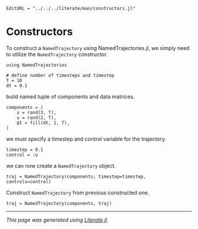 ```@meta
EditURL = "../../../literate/man/constructors.jl"
```

# Constructors

To construct a `NamedTrajectory` using NamedTrajectories.jl, we simply need to utilize the `NamedTrajectory` constructor.

````@example constructors
using NamedTrajectories

# define number of timesteps and timestep
T = 10
dt = 0.1
````

build named tuple of components and data matrices.

````@example constructors
components = (
    x = rand(3, T),
    u = rand(2, T),
    Δt = fill(dt, 1, T),
)
````

we must specify a timestep and control variable for the trajectory.

````@example constructors
timestep = 0.1
control = :u
````

we can now create a `NamedTrajectory` object.

````@example constructors
traj = NamedTrajectory(components; timestep=timestep, controls=control)
````

Construct `NamedTrajectory` from previous constructed one.

````@example constructors
traj = NamedTrajectory(components, traj)
````

---

*This page was generated using [Literate.jl](https://github.com/fredrikekre/Literate.jl).*


